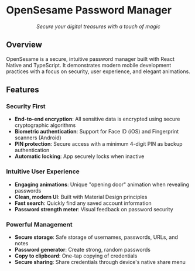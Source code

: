 # OpenSesame Password Manager

<p align="center">
  <em>Secure your digital treasures with a touch of magic</em>
</p>

## Overview

OpenSesame is a secure, intuitive password manager built with React Native and TypeScript. It demonstrates modern mobile development practices with a focus on security, user experience, and elegant animations.

## Features

### Security First

- **End-to-end encryption**: All sensitive data is encrypted using secure cryptographic algorithms
- **Biometric authentication**: Support for Face ID (iOS) and Fingerprint scanners (Android)
- **PIN protection**: Secure access with a minimum 4-digit PIN as backup authentication
- **Automatic locking**: App securely locks when inactive

### Intuitive User Experience

- **Engaging animations**: Unique "opening door" animation when revealing passwords
- **Clean, modern UI**: Built with Material Design principles
- **Fast search**: Quickly find any saved account information
- **Password strength meter**: Visual feedback on password security

### Powerful Management

- **Secure storage**: Safe storage of usernames, passwords, URLs, and notes
- **Password generator**: Create strong, random passwords
- **Copy to clipboard**: One-tap copying of credentials
- **Secure sharing**: Share credentials through device's native share menu
